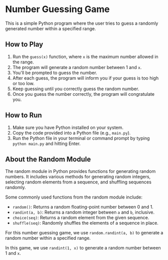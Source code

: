 # Number Guessing Game

This is a simple Python program where the user tries to guess a randomly generated number within a specified range.

## How to Play

1. Run the `guess(x)` function, where `x` is the maximum number allowed in the range.
2. The program will generate a random number between 1 and `x`.
3. You'll be prompted to guess the number.
4. After each guess, the program will inform you if your guess is too high or too low.
5. Keep guessing until you correctly guess the random number.
6. Once you guess the number correctly, the program will congratulate you.

## How to Run

1. Make sure you have Python installed on your system.
2. Copy the code provided into a Python file (e.g., `main.py`).
3. Run the Python file in your terminal or command prompt by typing `python main.py` and hitting Enter.

## About the Random Module

The random module in Python provides functions for generating random numbers. It includes various methods for generating random integers, selecting random elements from a sequence, and shuffling sequences randomly.

Some commonly used functions from the random module include:
- `random()`: Returns a random floating-point number between 0 and 1.
- `randint(a, b)`: Returns a random integer between `a` and `b`, inclusive.
- `choice(seq)`: Returns a random element from the given sequence.
- `shuffle(seq)`: Randomly shuffles the elements of a sequence in place.

For this number guessing game, we use `random.randint(a, b)` to generate a random number within a specified range.

In this game, we use `randint(1, x)` to generate a random number between 1 and `x`.
